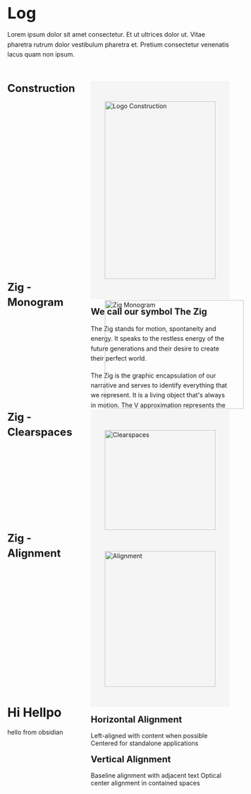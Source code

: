 <div style="display: flex; gap: 2rem;">
<div style="flex: 1; max-width: 800px;">
<h1 style="font-size: 2.25rem; font-weight: bold; margin-bottom: 1rem;"><strong>Log</strong>
</h1>
<p style="margin: 1rem 0; line-height: 1.6;">Lorem ipsum dolor sit amet consectetur. Et ut ultrices dolor ut. Vitae pharetra rutrum dolor vestibulum pharetra et. Pretium consectetur venenatis lacus quam non ipsum.
</p>
<div style="display: flex; gap: 2rem; margin: 3rem 0;">
<div style="flex: 1;">
<h2 style="margin: 0; font-size: 1.5rem; font-weight: 600; line-height: 1.4;"><strong>Construction</strong>
</h2>
</div>
<div style="flex: 2;">
<div style="background: #f5f5f5; padding: 2rem; border-radius: 4px;">
<p>
<img src="/images/logo-construction.png" alt="Logo Construction" style="width: 100%; height: auto; display: block;">
</p>
</div>
<h3 style="font-size: 1.25rem; font-weight: 600; margin: 1rem 0;"><strong>We call our symbol The Zig</strong>
</h3>
<p style="margin: 1rem 0; line-height: 1.6;">The Zig stands for motion, spontaneity and energy. It speaks to the restless energy of the future generations and their desire to create their perfect world.
</p>
<p style="margin: 1rem 0; line-height: 1.6;">The Zig is the graphic encapsulation of our narrative and serves to identify everything that we represent. It is a living object that's always in motion. The V approximation represents the 'resting' state of the Zig.
</p>
</div>
</div>
<div style="display: flex; gap: 2rem; margin: 3rem 0;">
<div style="flex: 1;">
<h2 style="margin: 0; font-size: 1.5rem; font-weight: 600; line-height: 1.4;"><strong>Zig - Monogram</strong>
</h2>
</div>
<div style="flex: 2;">
<p>
<img src="/images/zig-monogram.png" alt="Zig Monogram" style="width: 100%; height: auto; display: block; padding: 2rem; border-radius: 4px;">
</p>
<p style="margin: 1rem 0; line-height: 1.6;">The Zig monogram serves as our icon mark, designed for recognition at smaller scales and as a memorable brand element.
</p>
<p>
App icons Favicons Social media avatars Small-scale applications
</p>
</div>
</div>
<div style="display: flex; gap: 2rem; margin: 3rem 0;">
<div style="flex: 1;">
<h2 style="margin: 0; font-size: 1.5rem; font-weight: 600; line-height: 1.4;"><strong>Zig - Clearspaces</strong>
</h2>
</div>
<div style="flex: 2;">
<div style="background: #f5f5f5; padding: 2rem; border-radius: 4px;">
<p>
<img src="/images/zig-clearspaces.png" alt="Clearspaces" style="width: 100%; height: auto; display: block;">
</p>
</div>
<p>
<strong>Minimum Clearspace</strong>: Equal to the height of the Zig monogram <strong>Protected Area</strong>: No other visual elements may intrude into this space <strong>Scaling</strong>: Clearspace scales proportionally with logo size
</p>
</div>
</div>
<div style="display: flex; gap: 2rem; margin: 3rem 0;">
<div style="flex: 1;">
<h2 style="margin: 0; font-size: 1.5rem; font-weight: 600; line-height: 1.4;"><strong>Zig - Alignment</strong>
</h2>
</div>
<div style="flex: 2;">
<div style="background: #f5f5f5; padding: 2rem; border-radius: 4px;">
<p>
<img src="/images/zig-alignment.png" alt="Alignment" style="width: 100%; height: auto; display: block;">
</p>
</div>
<h3 style="font-size: 1.25rem; font-weight: 600; margin: 1rem 0;"><strong>Horizontal Alignment</strong>
</h3>
<p>
Left-aligned with content when possible Centered for standalone applications
</p>
<h3 style="font-size: 1.25rem; font-weight: 600; margin: 1rem 0;"><strong>Vertical Alignment</strong>
</h3>
<p>
Baseline alignment with adjacent text Optical center alignment in contained spaces
</p>
</div>
</div>
</div>
</div>

# Hi Hellpo

hello from obsidian

